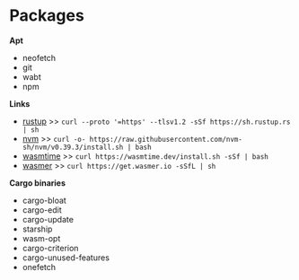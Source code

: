 # Packages

__Apt__
- neofetch
- git
- wabt
- npm

__Links__
- [rustup](https://www.rust-lang.org/tools/install) >> `curl --proto '=https' --tlsv1.2 -sSf https://sh.rustup.rs | sh`
- [nvm](https://github.com/nvm-sh/nvm) >> `curl -o- https://raw.githubusercontent.com/nvm-sh/nvm/v0.39.3/install.sh | bash`
- [wasmtime](https://wasmtime.dev/) >> `curl https://wasmtime.dev/install.sh -sSf | bash`
- [wasmer](https://github.com/wasmerio/wasmer) >> `curl https://get.wasmer.io -sSfL | sh`

__Cargo binaries__
- cargo-bloat
- cargo-edit
- cargo-update
- starship
- wasm-opt
- cargo-criterion
- cargo-unused-features
- onefetch